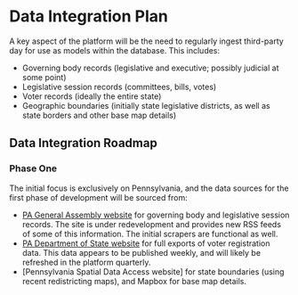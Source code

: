 # Data Integration Plan

A key aspect of the platform will be the need to regularly ingest third-party day for use as models within the database.
This includes:

- Governing body records (legislative and executive; possibly judicial at some point)
- Legislative session records (committees, bills, votes)
- Voter records (ideally the entire state)
- Geographic boundaries (initially state legislative districts, as well as state borders and other base map details)

## Data Integration Roadmap

### Phase One

The initial focus is exclusively on Pennsylvania, and the data sources for the first phase of development will be sourced
from:
- [PA General Assembly website](https://www.palegis.us) for governing body and legislative session records. The site is
under redevelopment and provides new RSS feeds of some of this information. The initial scrapers are functional as well.
- [PA Department of State website](https://www.pavoterservices.pa.gov/Pages/PurchasePAFullVoterExport.aspx) for full exports
of voter registration data. This data appears to be published weekly, and will likely be refreshed in the platform
quarterly.
- [Pennsylvania Spatial Data Access website] for state boundaries (using recent redistricting maps), and Mapbox for base map
details.
